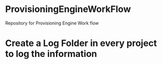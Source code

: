 # ProvisioningEngineWorkFlow
Repository for Provisioning Engine Work flow

# Create a Log Folder in every project to log the information
